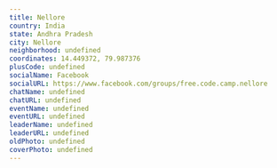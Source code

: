 ```yaml
---
title: Nellore
country: India
state: Andhra Pradesh
city: Nellore
neighborhood: undefined
coordinates: 14.449372, 79.987376
plusCode: undefined
socialName: Facebook
socialURL: https://www.facebook.com/groups/free.code.camp.nellore
chatName: undefined
chatURL: undefined
eventName: undefined
eventURL: undefined
leaderName: undefined
leaderURL: undefined
oldPhoto: undefined
coverPhoto: undefined
---
```

